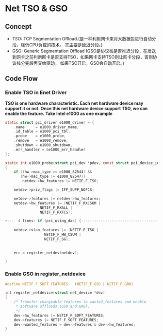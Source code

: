 # Net TSO & GSO

## Concept
- TSO: TCP Segmentation Offload.(是一种利用网卡来对大数据包进行自动分段，降低CPU负载的技术。 其主要是延迟分段。)
- GSO: Generic Segmentation Offload (GSO是协议栈是否推迟分段，在发送到网卡之前判断网卡是否支持TSO，如果网卡支持TSO则让网卡分段，否则协议栈分完段再交给驱动。 如果TSO开启，GSO会自动开启。)

## Code Flow

### Enable TSO in Enet Driver
**TSO is one hardware characteristic. Each net hardware device may support it or not. Once this net hardware device support TSO, we can enable the feature.**
**Take Intel e1000 as one example**

```c
static struct pci_driver e1000_driver = {
    .name     = e1000_driver_name,
    .id_table = e1000_pci_tbl,
    .probe    = e1000_probe,                                                                                                                                                                 
    .remove   = e1000_remove,
    .shutdown = e1000_shutdown,
    .err_handler = &e1000_err_handler
};

static int e1000_probe(struct pci_dev *pdev, const struct pci_device_id *ent)                                                                                                                
{
	if ((hw->mac_type >= e1000_82544) &&
       (hw->mac_type != e1000_82547))
        netdev->hw_features |= NETIF_F_TSO;

    netdev->priv_flags |= IFF_SUPP_NOFCS;

    netdev->features |= netdev->hw_features;
    netdev->hw_features |= (NETIF_F_RXCSUM |
                NETIF_F_RXALL |
                NETIF_F_RXFCS);

+---  4 lines: if (pci_using_dac) {----------------------------------------------------------------------------------------------------------------------------------------------------------
        
    netdev->vlan_features |= (NETIF_F_TSO |
                  NETIF_F_HW_CSUM |
                  NETIF_F_SG);
				  
	
	err = register_netdev(netdev);

}
```

### Enable GSO in register_netdevice

```c
#define NETIF_F_SOFT_FEATURES	(NETIF_F_GSO | NETIF_F_GRO)

int register_netdevice(struct net_device *dev)
{
	/* Transfer changeable features to wanted_features and enable
	 * software offloads (GSO and GRO).
	 */
	dev->hw_features |= NETIF_F_SOFT_FEATURES;
	dev->features |= NETIF_F_SOFT_FEATURES;
	dev->wanted_features = dev->features & dev->hw_features;
}
```